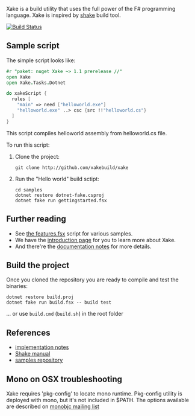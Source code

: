 Xake is a build utility that uses the full power of the F# programming language. Xake is inspired by [shake](https://github.com/ndmitchell/shake) build tool.

[![Build Status](https://travis-ci.org/xakebuild/Xake.svg?branch=dev)](https://travis-ci.org/xakebuild/Xake)

## Sample script

The simple script looks like:

```fsharp
#r "paket: nuget Xake ~> 1.1 prerelease //"
open Xake
open Xake.Tasks.Dotnet

do xakeScript {
  rules [
    "main" => need ["helloworld.exe"]
    "helloworld.exe" ..> csc {src !!"helloworld.cs"}
  ]
}
```

This script compiles helloworld assembly from helloworld.cs file.

To run this script:

1. Clone the project:

    ```
    git clone http://github.com/xakebuild/xake
    ```
1. Run the "Hello world" build sctipt:

    ```
    cd samples
    dotnet restore dotnet-fake.csproj
    dotnet fake run gettingstarted.fsx
    ```

## Further reading

* See [the features.fsx](https://github.com/xakebuild/Xake/blob/dev/samples/features.fsx) script for various samples.
* We have the [introduction page](https://github.com/xakebuild/Xake/wiki/introduction) for you to learn more about Xake.
* And there're the [documentation notes](https://github.com/xakebuild/Xake/wiki) for more details.

## Build the project

Once you cloned the repository you are ready to compile and test the binaries:

```
dotnet restore build.proj
dotnet fake run build.fsx -- build test
```

... or use `build.cmd` (`build.sh`) in the root folder

## References

* [implementation notes](docs/implnotes.md)
* [Shake manual](https://github.com/ndmitchell/shake/blob/master/docs/Manual.md)
* [samples repository](https://github.com/xakebuild/Samples)

## Mono on OSX troubleshooting

Xake requires 'pkg-config' to locate mono runtime. Pkg-config utility is deployed with mono, but it's not included in
$PATH. The options available are described on [monobjc mailing list](http://www.mail-archive.com/users@lists.monobjc.net/msg00235.html)

